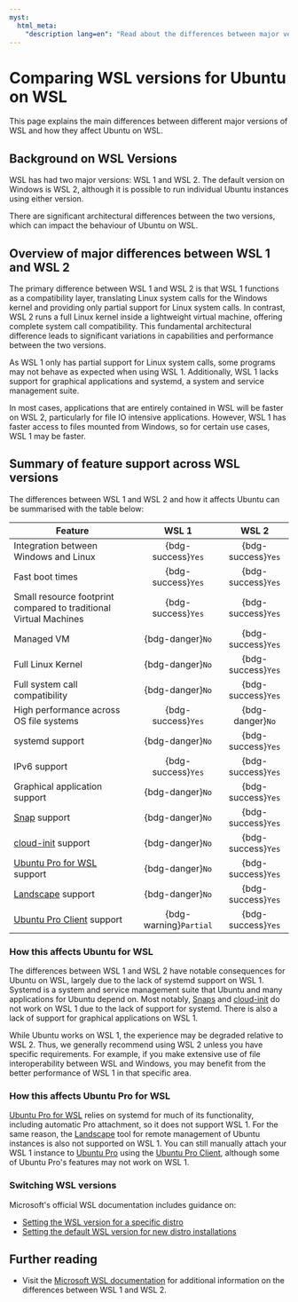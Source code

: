 ```yaml
---
myst:
  html_meta:
    "description lang=en": "Read about the differences between major versions of WSL, such as WSL 1 and WSL 2, and how it affects Ubuntu on WSL."
---
```


# Comparing WSL versions for Ubuntu on WSL

This page explains the main differences between different major versions of WSL and how they affect Ubuntu on WSL.

## Background on WSL Versions

WSL has had two major versions: WSL 1 and WSL 2. The default version on Windows is WSL 2, although it is possible to run individual Ubuntu instances using either version.

There are significant architectural differences between the two versions, which can impact the behaviour of Ubuntu on WSL.

## Overview of major differences between WSL 1 and WSL 2

The primary difference between WSL 1 and WSL 2 is that WSL 1 functions as a compatibility layer, translating Linux system calls for the Windows kernel and providing only partial support for Linux system calls. In contrast, WSL 2 runs a full Linux kernel inside a lightweight virtual machine, offering complete system call compatibility. This fundamental architectural difference leads to significant variations in capabilities and performance between the two versions.

As WSL 1 only has partial support for Linux system calls, some programs may not behave as expected when using WSL 1. Additionally, WSL 1 lacks support for graphical applications and systemd, a system and service management suite.

In most cases, applications that are entirely contained in WSL will be faster on WSL 2, particularly for file IO intensive applications. However, WSL 1 has faster access to files mounted from Windows, so for certain use cases, WSL 1 may be faster.

## Summary of feature support across WSL versions

The differences between WSL 1 and WSL 2 and how it affects Ubuntu can be summarised with the table below:

| Feature                                                               |         WSL 1          |       WSL 2        |
| --------------------------------------------------------------------- | :--------------------: | :----------------: |
| Integration between Windows and Linux                                 |   {bdg-success}`Yes`   | {bdg-success}`Yes` |
| Fast boot times                                                       |   {bdg-success}`Yes`   | {bdg-success}`Yes` |
| Small resource footprint compared to traditional Virtual Machines     |   {bdg-success}`Yes`   | {bdg-success}`Yes` |
| Managed VM                                                            |    {bdg-danger}`No`    | {bdg-success}`Yes` |
| Full Linux Kernel                                                     |    {bdg-danger}`No`    | {bdg-success}`Yes` |
| Full system call compatibility                                        |    {bdg-danger}`No`    | {bdg-success}`Yes` |
| High performance across OS file systems                               |   {bdg-success}`Yes`   |  {bdg-danger}`No`  |
| systemd support                                                       |    {bdg-danger}`No`    | {bdg-success}`Yes` |
| IPv6 support                                                          |   {bdg-success}`Yes`   | {bdg-success}`Yes` |
| Graphical application support                                         |    {bdg-danger}`No`    | {bdg-success}`Yes` |
| [Snap](https://snapcraft.io/) support                                 |    {bdg-danger}`No`    | {bdg-success}`Yes` |
| [cloud-init](https://cloud-init.io/) support                          |    {bdg-danger}`No`    | {bdg-success}`Yes` |
| [Ubuntu Pro for WSL](../tutorials/getting-started-with-up4w/) support |    {bdg-danger}`No`    | {bdg-success}`Yes` |
| [Landscape](ref::landscape-client) support                            |    {bdg-danger}`No`    | {bdg-success}`Yes` |
| [Ubuntu Pro Client](ref::ubuntu-pro-client) support                   | {bdg-warning}`Partial` | {bdg-success}`Yes` |

### How this affects Ubuntu for WSL

The differences between WSL 1 and WSL 2 have notable consequences for Ubuntu on WSL, largely due to the lack of systemd support on WSL 1. Systemd is a system and service management suite that Ubuntu and many applications for Ubuntu depend on. Most notably, [Snaps](https://snapcraft.io/) and [cloud-init](https://cloud-init.io/) do not work on WSL 1 due to the lack of support for systemd. There is also a lack of support for graphical applications on WSL 1.

While Ubuntu works on WSL 1, the experience may be degraded relative to WSL 2. Thus, we generally recommend using WSL 2 unless you have specific requirements. For example, if you make extensive use of file interoperability between WSL and Windows, you may benefit from the better performance of WSL 1 in that specific area.

### How this affects Ubuntu Pro for WSL

[Ubuntu Pro for WSL](../tutorials/getting-started-with-up4w/) relies on systemd for much of its functionality, including automatic Pro attachment, so it does not support WSL 1. For the same reason, the [Landscape](ref::landscape-client) tool for remote management of Ubuntu instances is also not supported on WSL 1. You can still manually attach your WSL 1 instance to [Ubuntu Pro](https://documentation.ubuntu.com/pro/) using the [Ubuntu Pro Client](ref::ubuntu-pro-client), although some of Ubuntu Pro's features may not work on WSL 1.

### Switching WSL versions

Microsoft's official WSL documentation includes guidance on:

* [Setting the WSL version for a specific distro](https://learn.microsoft.com/en-us/windows/wsl/basic-commands#set-wsl-version-to-1-or-2)
* [Setting the default WSL version for new distro installations](https://learn.microsoft.com/en-us/windows/wsl/basic-commands#set-default-wsl-version)

## Further reading

- Visit the [Microsoft WSL documentation](https://learn.microsoft.com/en-us/windows/wsl/compare-versions) for additional information on the differences between WSL 1 and WSL 2.
